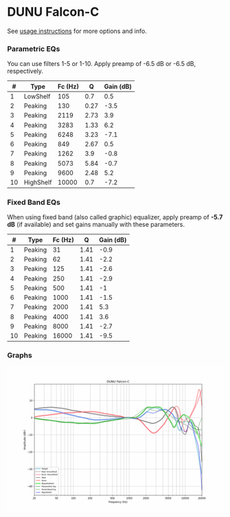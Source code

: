 # DUNU Falcon-C
See [usage instructions](https://github.com/jaakkopasanen/AutoEq#usage) for more options and info.

### Parametric EQs
You can use filters 1-5 or 1-10. Apply preamp of -6.5 dB or -6.5 dB, respectively.

|   # | Type      |   Fc (Hz) |    Q |   Gain (dB) |
|-----|-----------|-----------|------|-------------|
|   1 | LowShelf  |       105 | 0.7  |         0.5 |
|   2 | Peaking   |       130 | 0.27 |        -3.5 |
|   3 | Peaking   |      2119 | 2.73 |         3.9 |
|   4 | Peaking   |      3283 | 1.33 |         6.2 |
|   5 | Peaking   |      6248 | 3.23 |        -7.1 |
|   6 | Peaking   |       849 | 2.67 |         0.5 |
|   7 | Peaking   |      1262 | 3.9  |        -0.8 |
|   8 | Peaking   |      5073 | 5.84 |        -0.7 |
|   9 | Peaking   |      9600 | 2.48 |         5.2 |
|  10 | HighShelf |     10000 | 0.7  |        -7.2 |

### Fixed Band EQs
When using fixed band (also called graphic) equalizer, apply preamp of **-5.7 dB** (if available) and set gains manually with these parameters.

|   # | Type    |   Fc (Hz) |    Q |   Gain (dB) |
|-----|---------|-----------|------|-------------|
|   1 | Peaking |        31 | 1.41 |        -0.9 |
|   2 | Peaking |        62 | 1.41 |        -2.2 |
|   3 | Peaking |       125 | 1.41 |        -2.6 |
|   4 | Peaking |       250 | 1.41 |        -2.9 |
|   5 | Peaking |       500 | 1.41 |        -1   |
|   6 | Peaking |      1000 | 1.41 |        -1.5 |
|   7 | Peaking |      2000 | 1.41 |         5.3 |
|   8 | Peaking |      4000 | 1.41 |         3.6 |
|   9 | Peaking |      8000 | 1.41 |        -2.7 |
|  10 | Peaking |     16000 | 1.41 |        -9.5 |

### Graphs
![](./DUNU%20Falcon-C.png)
